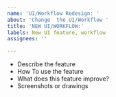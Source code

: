 ```yaml
---
name: 'UI/Workflow Redesign: '
about: 'Change  the UI/Workflow '
title: 'NEW UI/WORKFLOW:'
labels: New UI feature, workflow
assignees: ''

---
```


* Describe the feature
* How To use the feature
* What does this feature improve?
* Screenshots or drawings
